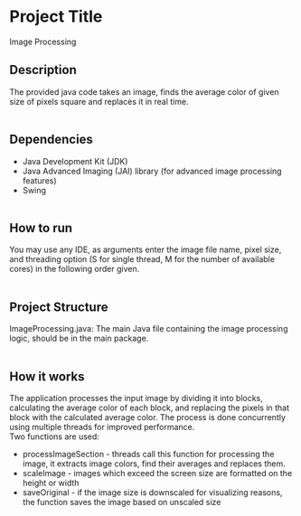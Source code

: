 
# Project Title
Image Processing 
<br>
## Description

The provided java code takes an image, finds the average color of given size of pixels square and replaces it in real time.
<br>
<br>
## Dependencies

 - Java Development Kit (JDK)
 - Java Advanced Imaging (JAI) library (for advanced image processing features)
 - Swing
<br><br>
## How to run
You may use any IDE, as arguments enter the image file name, pixel size, and threading option (S for single thread, M for the number of available cores) in the following order given. 
<br><br>
## Project Structure
ImageProcessing.java: The main Java file containing the image processing logic, should be in the main package.
<br><br>
## How it works
The application processes the input image by dividing it into blocks, calculating the average color of each block, and replacing the pixels in that block with the calculated average color. The process is done concurrently using multiple threads for improved performance.
<br>Two functions are used:<br>
   - processImageSection - threads call this function for processing the image, it extracts image colors, find their averages and replaces them.
   - scaleImage - images which exceed the screen size are formatted on the height or width
   - saveOriginal - if the image size is downscaled for visualizing reasons, the function saves the image based on unscaled size



